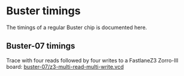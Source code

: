 # Buster timings

The timings of a regular Buster chip is documented here.

## Buster-07 timings

Trace with four reads followed by four writes to a FastlaneZ3 Zorro-III board:
[buster-07/z3-multi-read-multi-write.vcd](https://vc.drom.io/?github=niklasekstrom/rebuster-firmware/main/docs/traces/buster-07/z3-multi-read-multi-write.vcd)
